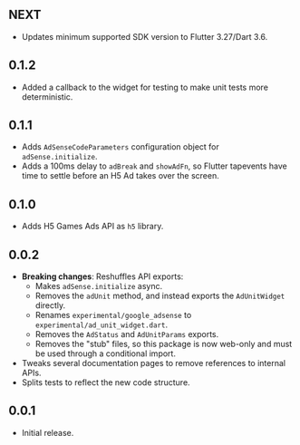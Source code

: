 ## NEXT

* Updates minimum supported SDK version to Flutter 3.27/Dart 3.6.

## 0.1.2

* Added a callback to the widget for testing to make unit tests more deterministic.

## 0.1.1

* Adds `AdSenseCodeParameters` configuration object for `adSense.initialize`.
* Adds a 100ms delay to `adBreak` and `showAdFn`, so Flutter tapevents have time
  to settle before an H5 Ad takes over the screen.

## 0.1.0

* Adds H5 Games Ads API as `h5` library.

## 0.0.2

* **Breaking changes**: Reshuffles API exports:
  * Makes `adSense.initialize` async.
  * Removes the `adUnit` method, and instead exports the `AdUnitWidget` directly.
  * Renames `experimental/google_adsense` to `experimental/ad_unit_widget.dart`.
  * Removes the `AdStatus` and `AdUnitParams` exports.
  * Removes the "stub" files, so this package is now web-only and must be used
    through a conditional import.
* Tweaks several documentation pages to remove references to internal APIs.
* Splits tests to reflect the new code structure.

## 0.0.1

* Initial release.
